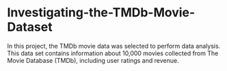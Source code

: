 # Investigating-the-TMDb-Movie-Dataset
In this project, the TMDb movie data was selected to perform data analysis. This data set contains information about 10,000 movies collected from The Movie Database (TMDb), including user ratings and revenue.
